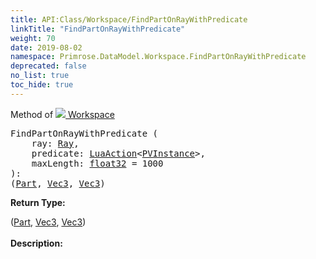 ```yaml
---
title: API:Class/Workspace/FindPartOnRayWithPredicate
linkTitle: "FindPartOnRayWithPredicate"
weight: 70
date: 2019-08-02
namespace: Primrose.DataModel.Workspace.FindPartOnRayWithPredicate
deprecated: false
no_list: true
toc_hide: true
---
```

Method of <a href="/docs/api-reference/Class/Workspace"><img src="/icons/silk/world.png"/>&nbsp;Workspace</a>
<pre class="method-declaration">
FindPartOnRayWithPredicate (
    ray: <a class="type" href="/docs/api-reference/DataType/Ray">Ray</a>,
    predicate: <a class="type" href="/docs/api-reference/Misc/LuaAction">LuaAction</a><<a class="type" href="/docs/api-reference/Class/PVInstance">PVInstance</a>>,
    maxLength: <a class="type" href="/docs/api-reference/System/Primitives#single">float32</a> = <a class="default-param int-param">1000</a>
): <div class="tuple"><a class="type" href="/docs/api-reference/System/ValueTuple"></a>(<a class="type" href="/docs/api-reference/Class/Part">Part</a>, <a class="type" href="/docs/api-reference/DataType/Vec3">Vec3</a>, <a class="type" href="/docs/api-reference/DataType/Vec3">Vec3</a>)</div></pre>
<b>Return Type: </b>
<div class="tuple"><a class="type" href="/docs/api-reference/System/ValueTuple"></a>(<a class="type" href="/docs/api-reference/Class/Part">Part</a>, <a class="type" href="/docs/api-reference/DataType/Vec3">Vec3</a>, <a class="type" href="/docs/api-reference/DataType/Vec3">Vec3</a>)</div>
<br/>
<b>Description: </b>